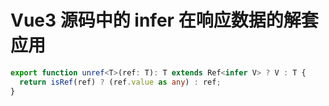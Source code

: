 # Vue3 源码中的 infer 在响应数据的解套应用

```ts
export function unref<T>(ref: T): T extends Ref<infer V> ? V : T {
  return isRef(ref) ? (ref.value as any) : ref;
}
```
